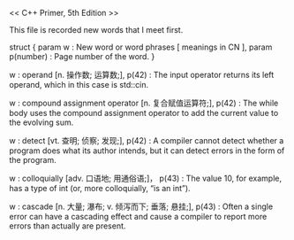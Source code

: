 << C++ Primer, 5th Edition >> 

This file is recorded new words that I meet first. 

struct {
    param w : New word or word phrases [ meanings in CN ],
    param p(number) : Page number of the word.
}



w : operand [n. 操作数; 运算数;],
p(42) : The input operator returns its left operand, which in this case is std::cin.

w : compound assignment operator [n. 复合赋值运算符;],
p(42) : The while body uses the compound assignment operator to add the current value to the evolving sum.

w : detect [vt. 查明; 侦察; 发现;],
p(42) :  A compiler cannot detect whether a program does what its author intends, but it can detect errors in the form of the program.

w : colloquially [adv. 口语地; 用通俗语;]，
p(43) : The value 10, for example, has a type of int (or, more colloquially, “is an int”).

w : cascade [n. 大量; 瀑布; v. 倾泻而下; 垂落; 悬挂;],
p(43) : Often a single error can have a cascading effect and cause a compiler to report more errors than actually are present.